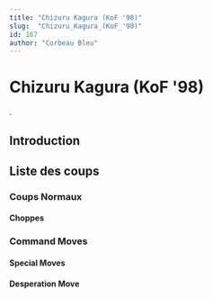 ```yaml
---
title: "Chizuru Kagura (KoF '98)"
slug:  "Chizuru_Kagura_(KoF_'98)"
id: 167
author: "Corbeau Bleu"
---
```


# Chizuru Kagura (KoF '98)

.

## Introduction

## Liste des coups

### Coups Normaux

#### Choppes

### Command Moves

#### Special Moves

#### Desperation Move
